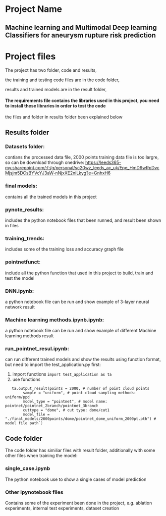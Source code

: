 # Project Name

## Machine learning and Multimodal Deep learning Classifiers for aneurysm rupture risk prediction 

# Project files

The project has two folder, code and results, 

the training and testing code files are in the code folder,

results and trained models are in the result folder,

#### The requirements file contains the libraries used in this project, you need to install these libraries in order to test the code

the files and folder in results folder been explained below

## Results folder

### Datasets folder: 
contians the processed data file, 2000 points training data file is too largre, so can be download through onedrive: https://leeds365-my.sharepoint.com/:f:/g/personal/sc20wz_leeds_ac_uk/Epe_HmD9wRpDvcMjsjm5DCsBYVcYJ3aW-nNjxXE2niLkyg?e=GnhxH6

### final models: 
contains all the trained models in this project

### pynote_results: 
includes the python notebook files that been runned, and result been shown in files

### training_trends: 
includes some of the training loss and accuracy graph file

### pointnetfunct: 
include all the python function that used in this project to build, train and test the model

### DNN.ipynb: 
a python notebook file can be run and show example of 3-layer neural network result

### Machine learning methods.ipynb.ipynb: 
a python notebook file can be run and show example of different Machine learning methods result

### run_pointnet_resul.ipynb: 
can run different trained models and show the results using function format, but need to import the test_application.py first: 

1. import functions ```import test_application as ta ```
2. use functions
```
   ta.output_result(points = 2000, # number of point cloud points
        sample = "uniform", # point cloud sampling methods: uniform/ppd
        model_type = "pointnet", # model name: pointnet/pointnet_2branch/pointnet_3branch
        cuttype = "dome", # cut type: dome/cut1
        model_file = "./final_models/2000points/dome/pointnet_dome_uniform_2000pt.pth") # model file path`)
   ```
## Code folder

The code folder has similiar files with result folder, additionally  with some other files when training the model:

### single_case.ipynb
The python notebook use to show a single cases of model prediction

### Other ipynotebook files

Contains some of the experiment been done in the project, e.g. ablation experiments, internal test experiments, dataset creation
